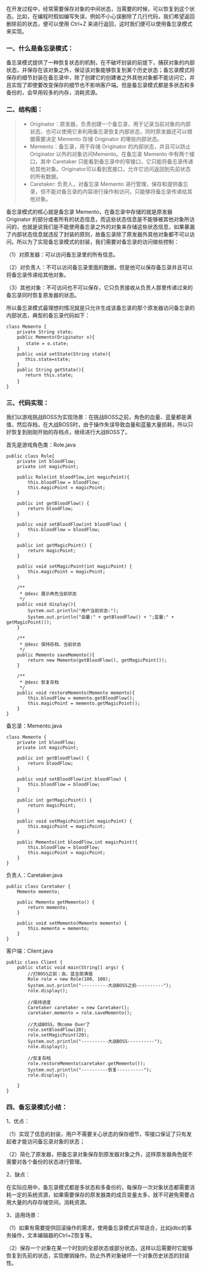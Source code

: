 ​		在开发过程中，经常需要保存对象的中间状态，当需要的时候，可以恢复到这个状态。比如，在编程时假如编写失误，例如不小心误删除了几行代码，我们希望返回删除前的状态，便可以使用 Ctrl+Z 来进行返回，这时我们便可以使用备忘录模式来实现。

### 一、什么是备忘录模式：

​    	备忘录模式提供了一种恢复状态的机制，在不破坏封装的前提下，捕获对象的内部状态，并保存在该对象之外，保证该对象能够恢复到某个历史状态；备忘录模式将保存的细节封装在备忘录中，除了创建它的创建者之外其他对象都不能访问它，并且实现了即使要改变保存的细节也不影响客户端。但是备忘录模式都是多状态和多备份的，会早用较多的内存，消耗资源。

### 二、结构图：

> - Originator：原发器，负责创建一个备忘录，用于记录当前对象的内部状态，也可以使用它来利用备忘录恢复内部状态，同时原发器还可以根据需要决定 Memento 存储 Originator 的哪些内部状态。
> - Memento：备忘录，用于存储 Originator 的内部状态，并且可以防止 Originator 以外的对象访问Memento。在备忘录 Memento 中有两个接口，其中 Caretaker 只能看到备忘录中的窄接口，它只能将备忘录传递给其他对象。Originator可以看到宽接口，允许它访问返回到先前状态的所有数据。
> - Caretaker: 负责人，对备忘录 Memento 进行管理，保存和提供备忘录，但不能对备忘录的内容进行操作和访问，只能够将备忘录传递给其他对象。

备忘录模式的核心就是备忘录 Memento，在备忘录中存储的就是原发器 Originator 的部分或者所有的状态信息，而这些状态信息是不能够被其他对象所访问的，也就是说我们是不能使用备忘录之外的对象来存储这些状态信息，如果暴漏了内部状态信息就违反了封装的原则，故备忘录除了原发器外其他对象都不可以访问。所以为了实现备忘录模式的封装，我们需要对备忘录的访问做些控制：

（1）对原发器：可以访问备忘录里的所有信息。

（2）对负责人：不可以访问备忘录里面的数据，但是他可以保存备忘录并且可以将备忘录传递给其他对象。

（3）其他对象：不可访问也不可以保存，它只负责接收从负责人那里传递过来的备忘录同时恢复原发器的状态。

所以备忘录模式最理想的情况就是只允许生成该备忘录的那个原发器访问备忘录的内部状态，典型的备忘录代码如下：

```
class Memento {
    private String state;
    public Memento(Originator o){
    　　state = o.state;
    }
    public void setState(String state){
       this.state=state;
    }
    public String getState(){
       return this.state;
    }　　
}
```

### 三、代码实现：

​		我们以游戏挑战BOSS为实现场景：在挑战BOSS之前，角色的血量、蓝量都是满值，然后存档，在大战BOSS时，由于操作失误导致血量和蓝量大量损耗，所以只好恢复到刚刚开始的存档点，继续进行大战BOSS了。

首先是游戏角色类：Role.java

```
public class Role{    
    private int bloodFlow;
    private int magicPoint;
    
    public Role(int bloodFlow,int magicPoint){
        this.bloodFlow = bloodFlow;
        this.magicPoint = magicPoint;
    }
 
    public int getBloodFlow() {
        return bloodFlow;
    }
 
    public void setBloodFlow(int bloodFlow) {
        this.bloodFlow = bloodFlow;
    }
 
    public int getMagicPoint() {
        return magicPoint;
    }
 
    public void setMagicPoint(int magicPoint) {
        this.magicPoint = magicPoint;
    }
    
    /**
     * @desc 展示角色当前状态
     */
    public void display(){
        System.out.println("用户当前状态:");
        System.out.println("血量:" + getBloodFlow() + ";蓝量:" + getMagicPoint());
    }
    
    /**
     * @desc 保持存档、当前状态
     */
    public Memento saveMemento(){
        return new Memento(getBloodFlow(), getMagicPoint());
    }
    
    /**
     * @desc 恢复存档
     */
    public void restoreMemento(Memento memento){
        this.bloodFlow = memento.getBloodFlow();
        this.magicPoint = memento.getMagicPoint();
    }
}
```

备忘录：Memento.java

```
class Memento {
    private int bloodFlow;
    private int magicPoint;
 
    public int getBloodFlow() {
        return bloodFlow;
    }
 
    public void setBloodFlow(int bloodFlow) {
        this.bloodFlow = bloodFlow;
    }
 
    public int getMagicPoint() {
        return magicPoint;
    }
 
    public void setMagicPoint(int magicPoint) {
        this.magicPoint = magicPoint;
    }
    
    public Memento(int bloodFlow,int magicPoint){
        this.bloodFlow = bloodFlow;
        this.magicPoint = magicPoint;
    }
}
```

负责人：Caretaker.java

```
public class Caretaker {
    Memento memento;
 
    public Memento getMemento() {
        return memento;
    }
 
    public void setMemento(Memento memento) {
        this.memento = memento;
    }
}
```

 客户端：Client.java

```
public class Client {
    public static void main(String[] args) {
        //打BOSS之前：血、蓝全部满值
        Role role = new Role(100, 100);
        System.out.println("----------大战BOSS之前----------");
        role.display();
        
        //保持进度
        Caretaker caretaker = new Caretaker();
        caretaker.memento = role.saveMemento();
        
        //大战BOSS，快come Over了
        role.setBloodFlow(20);
        role.setMagicPoint(20);
        System.out.println("----------大战BOSS----------");
        role.display();
        
        //恢复存档
        role.restoreMemento(caretaker.getMemento());
        System.out.println("----------恢复----------");
        role.display();
        
    }
}
```

### 四、备忘录模式小结：

1、优点：

（1）实现了信息的封装，用户不需要关心状态的保存细节，窄接口保证了只有发起者才能访问备忘录对象的状态；

（2）简化了原发器，把备忘录对象保存到原发器对象之外，这样原发器角色就不需要对各个备份的状态进行管理。

2、缺点：

​    在实际应用中，备忘录模式都是多状态和多备份的，每保存一次对象状态都需要消耗一定的系统资源，如果需要保存的原发器类的成员变量太多，就不可避免需要占用大量的内存存储空间，消耗资源。

3、适用场景：

（1）如果有需要提供回滚操作的需求，使用备忘录模式非常适合，比如jdbc的事务操作，文本编辑器的Ctrl+Z恢复等。

（2）保存一个对象在某一个时刻的全部状态或部分状态，这样以后需要时它能够恢复到先前的状态，实现撤销操作。防止外界对象破坏一个对象历史状态的封装性。 